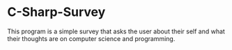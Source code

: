 # C-Sharp-Survey
This program is a simple survey that asks the user about their self and what their thoughts are on computer science and programming.
